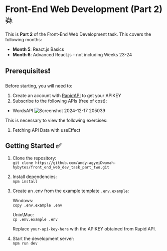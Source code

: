 # Front-End Web Development (Part 2) 💥

This is **Part 2** of the Front-End Web Development task. This covers the following months:

* **Month 5**: React.js Basics
* **Month 6**: Advanced React.js - not including Weeks 23-24

## Prerequisites❗

Before starting, you will need to:
1. Create an account with [RapidAPI](https://rapidapi.com/) to get your APIKEY
2. Subscribe to the following APIs (free of cost):

* WordsAPI
  ![Screenshot 2024-12-17 205039](https://github.com/user-attachments/assets/b9d773ff-5776-4e34-b181-1b1f8cb22cb9)

This is necessary to view the following exercises:
1. Fetching API Data with useEffect

## Getting Started ✅

1. Clone the repository: <br>
`git clone https://github.com/andy-agyeiDwumah-hybytes/front_end_web_dev_task_part_two.git`

2. Install dependencies: <br>
`npm install`

3. Create an .env from the example template `.env.example`: <br>

    Windows: <br>
    `copy .env.example .env`

    Unix\Mac: <br>
    `cp .env.example .env`

    Replace `your-api-key-here` with the APIKEY obtained from Rapid API.

4. Start the development server: <br>
`npm run dev`
